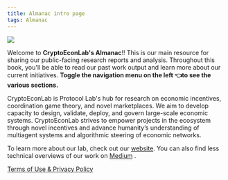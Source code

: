 ```yaml
---
title: Almanac intro page
tags: Almanac
---
```


![](https://hackmd.io/_uploads/HkFumYpgi.png)

Welcome to **CryptoEconLab's Almanac**!! This is our main resource for sharing our public-facing research reports and analysis. Throughout this book, you'll be able to read our past work output and learn more about our current initiatives. **Toggle the navigation menu on the left 👈to see the various sections.**

CryptoEconLab is Protocol Lab's hub for research on economic incentives, coordination game theory, and novel marketplaces. We aim to develop capacity to design, validate, deploy, and govern large-scale economic systems. CryptoEconLab strives to empower projects in the ecosystem through novel incentives and advance humanity’s understanding of multiagent systems and algorithmic steering of economic networks.

To learn more about our lab, check out our [website](https://cryptoeconlab.io/). You can also find less technical overviews of our work on [Medium](https://medium.com/cryptoeconlab) .


[Terms of Use & Privacy Policy](/LqkYUPmNRdWDY8asjSA5mg)